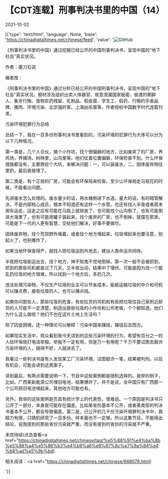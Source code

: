 # 【CDT连载】刑事判决书里的中国（14）

2021-10-02

[{'type': 'text/html', 'language': None, 'base': 'https://chinadigitaltimes.net/chinese/feed', 'value': '![GitHub](https://chinadigitaltimes.net/chinese/files/2021/09/刑事判决书里的中国-791x1024.jpg)



《刑事判决书里的中国》通过挖掘已经公开的中国刑事判决书，呈现中国的“地下社会”真实状况。 

作者：磨刀石说



编者按：

《刑事判决书里的中国》通过分析已经公开的中国刑事判决书，呈现中国的“地下社会”真实状况。题材涉及组织出卖人体器官、故意泄漏国家秘密、偷渡的朝鲜人、象牙行贿、食物农药残留、乳制品、假疫苗、学生工、假药、行贿的手表品牌、猪肉、环境污染、北京强奸案、上海凶杀案等。作者授权中国数字时代连载刊发。



污染环境犯罪行为总结

总结一下，我在一百多份刑事判决书里看到的，污染环境的犯罪行为大体可以分为以下几种情况。

第一类是，几个人合伙，搞个小作坊，找个很偏僻的地方，比如废弃了的厂房，养鸡场，养猪场，树林里，山沟里等。他们仗着位置偏僻，环保检查不到。什么环保措施都没有，主要靠挖个大坑，来解决问题：一，可以装废水，二，固体废弃物往里扔，最后直接埋了。

第二类是，有个正规的厂房，可能会有环保局来检查。至少让环保局走马观花的时候，不能看出问题。

先讲废水怎么处理的。废水量少的话，用水桶倒进下水道。量大的话，有的暗管解决，不是内部核心成员，根本不知道还有这样一个水管。也还有找人半夜或者周末用车运走，运走之后有可能在马路上就排放了，也可能找个山沟倒了，也有可能倒进大海里了，也有可能用罐子装起来，找个废弃的厂房，也不倒掉，就摆在那里。可能是下一代的人更有智慧，交给他们解决，好事不要做尽。

固体废弃物，找个荒郊野外堆着，或者找个地方埋起来。垃圾埋起来也要注意，别起火了，也别爆炸了。

如果当地环保查得严，就找人把垃圾运到外地去，建设人类命运共同体。

半夜把垃圾偷运出去，找个地方，神不知鬼不觉地倒掉。第一次一般不会被抓到，抓到的那些司机都是过了几天，又半夜出动，结果中了埋伏。可能是因为找一个能乱扔垃圾的地方很难，所以找到一个地方后，多扔几次。

违法处理污染物，不仅生产垃圾的业主可以节省成本，偷偷运输垃圾的中介和司机可以赚点费，接收垃圾的人，也可以赚点钱。

如果你问那些人，那些垃圾的危害，有些拉货的司机和有些把垃圾往自己家附近卸货的人可能不一定清楚，制造出那些垃圾的小作坊和公司老板，个个都知道。他们为什么这么做呢？他们不也在这片土地上生活吗？

除了囚徒困境，还一种理论可以解释：污染中国来赚钱，赚钱后去西方。

如果现实生活中，观众看到我今天讲到的这些污染环境的行为，希望有百分之一的人给环保局打电话举报。举报不一定有用，但是万一有用呢？千万不要试图去敲诈污染环境的人，搞得不好，人就进去了。

我看过一些判决书是有人发现某工厂污染环境，试图敲诈一笔，结果被判刑。以后有机会，可能会讲到这类案子。

讲到最后，有两点需要说明一下，节目中这些案例都是随机选择的。我举的例子，比如，广西某新能源公司埋旧电池，结果爆炸了。并不是说，全中国只有广西那一个公司把旧电池埋起来，其他地方可能也有。

另外，我举的这些案例是否具有统计学上的代表性，很难说。一个原因是判决书只公开了一部分，本身就可能存在偏差。比如某省份基本不公开，或者某类型的判决书基本不公开，都会导致偏差。第二是，已公开的几千份污染环境罪判决书中，我精力有限，只随机研究了一百多份。样本量也不一定够。所以这集节目，不能得出结论，说我提到的那些省份污染就严重，而没有提到的省份的污染就不严重。

未完待续(点击查看<a href="https://chinadigitaltimes.net/chinese/tag/%e5%88%91%e4%ba%8b%e5%88%a4%e5%86%b3%e4%b9%a6%e9%87%8c%e7%9a%84%e4%b8%ad%e5%9b%bd)





相关阅读：<a href="https://chinadigitaltimes.net/chinese/668078.html)

'}]